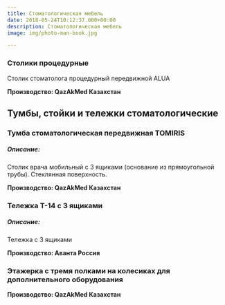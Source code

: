 ```yaml
---
title: Стоматологическая мебель
date: 2018-05-24T10:12:37.000+00:00
description: Стоматологическая мебель
image: img/photo-man-book.jpg

---
```

### Столики процедурные

Столик стоматолога процедурный передвижной ALUA 

**Производство: QazAkMed Казахстан**

## Тумбы, стойки и тележки стоматологические

### Тумба стоматологическая передвижная TOMIRIS

##### Описание:

Столик врача мобильный с 3 ящиками (основание из прямоугольной трубы). Стеклянная поверхность.

**Производство: QazAkMed Казахстан**

### Тележка Т-14 с 3 ящиками

##### Описание:

Тележка с 3 ящиками

**Производство: Аванта Россия**

### Этажерка с тремя полками на колесиках для дополнительного оборудования

**Производство: QazAkMed Казахстан**